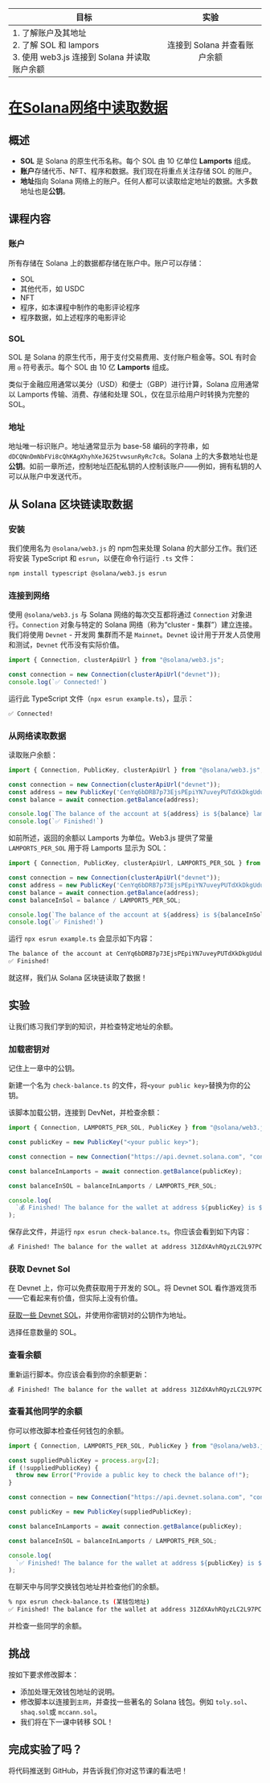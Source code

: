 | 目标                                                         |             实验             |
| ------------------------------------------------------------ | :--------------------------: |
| 1. 了解账户及其地址<br/>2. 了解 SOL 和 lampors<br/>3. 使用 web3.js 连接到 Solana 并读取账户余额 | 连接到 Solana 并查看账户余额 |

# [在Solana网络中读取数据](https://www.soldev.app/course/intro-to-reading-data)

## 概述

- **SOL** 是 Solana 的原生代币名称。每个 SOL 由 10 亿单位 **Lamports** 组成。
- **账户**存储代币、NFT、程序和数据。我们现在将重点关注存储 SOL 的账户。
- **地址**指向 Solana 网络上的账户。任何人都可以读取给定地址的数据。大多数地址也是**公钥**。

## 课程内容

### 账户

所有存储在 Solana 上的数据都存储在账户中。账户可以存储：

- SOL
- 其他代币，如 USDC
- NFT
- 程序，如本课程中制作的电影评论程序
- 程序数据，如上述程序的电影评论

### SOL

SOL 是 Solana 的原生代币，用于支付交易费用、支付账户租金等。SOL 有时会用 `◎` 符号表示。每个 SOL 由 10 亿 **Lamports** 组成。

类似于金融应用通常以美分（USD）和便士（GBP）进行计算，Solana 应用通常以 Lamports 传输、消费、存储和处理 SOL，仅在显示给用户时转换为完整的 SOL。

### 地址

地址唯一标识账户。地址通常显示为 base-58 编码的字符串，如 `dDCQNnDmNbFVi8cQhKAgXhyhXeJ625tvwsunRyRc7c8`。Solana 上的大多数地址也是**公钥**。如前一章所述，控制地址匹配私钥的人控制该账户——例如，拥有私钥的人可以从账户中发送代币。

## 从 Solana 区块链读取数据

### 安装

我们使用名为 `@solana/web3.js` 的 npm包来处理 Solana 的大部分工作。我们还将安装 TypeScript 和 `esrun`，以便在命令行运行 `.ts` 文件：

```bash
npm install typescript @solana/web3.js esrun
```

### 连接到网络

使用 `@solana/web3.js` 与 Solana 网络的每次交互都将通过 `Connection` 对象进行。`Connection` 对象与特定的 Solana 网络（称为“cluster - 集群”）建立连接。我们将使用 `Devnet` - 开发网 集群而不是 `Mainnet`。`Devnet` 设计用于开发人员使用和测试，`Devnet` 代币没有实际价值。

```javascript
import { Connection, clusterApiUrl } from "@solana/web3.js";

const connection = new Connection(clusterApiUrl("devnet"));
console.log(`✅ Connected!`)
```

运行此 TypeScript 文件（`npx esrun example.ts`），显示：

```bash
✅ Connected!
```

### 从网络读取数据

读取账户余额：

```javascript
import { Connection, PublicKey, clusterApiUrl } from "@solana/web3.js";

const connection = new Connection(clusterApiUrl("devnet"));
const address = new PublicKey('CenYq6bDRB7p73EjsPEpiYN7uveyPUTdXkDkgUduboaN');
const balance = await connection.getBalance(address);

console.log(`The balance of the account at ${address} is ${balance} lamports`); 
console.log(`✅ Finished!`)
```

如前所述，返回的余额以 Lamports 为单位。Web3.js 提供了常量 `LAMPORTS_PER_SOL` 用于将 Lamports 显示为 SOL：

```javascript
import { Connection, PublicKey, clusterApiUrl, LAMPORTS_PER_SOL } from "@solana/web3.js";

const connection = new Connection(clusterApiUrl("devnet"));
const address = new PublicKey('CenYq6bDRB7p73EjsPEpiYN7uveyPUTdXkDkgUduboaN');
const balance = await connection.getBalance(address);
const balanceInSol = balance / LAMPORTS_PER_SOL;

console.log(`The balance of the account at ${address} is ${balanceInSol} SOL`); 
console.log(`✅ Finished!`)
```

运行 `npx esrun example.ts` 会显示如下内容：

```bash
The balance of the account at CenYq6bDRB7p73EjsPEpiYN7uveyPUTdXkDkgUduboaN is 0.00114144 SOL
✅ Finished!
```

就这样，我们从 Solana 区块链读取了数据！

## 实验

让我们练习我们学到的知识，并检查特定地址的余额。

### 加载密钥对

记住上一章中的公钥。

新建一个名为 `check-balance.ts` 的文件，将`<your public key>`替换为你的公钥。

该脚本加载公钥，连接到 DevNet，并检查余额：

```javascript
import { Connection, LAMPORTS_PER_SOL, PublicKey } from "@solana/web3.js";

const publicKey = new PublicKey("<your public key>");

const connection = new Connection("https://api.devnet.solana.com", "confirmed");

const balanceInLamports = await connection.getBalance(publicKey);

const balanceInSOL = balanceInLamports / LAMPORTS_PER_SOL;

console.log(
  `💰 Finished! The balance for the wallet at address ${publicKey} is ${balanceInSOL}!`
);
```

保存此文件，并运行 `npx esrun check-balance.ts`。你应该会看到如下内容：

```bash
💰 Finished! The balance for the wallet at address 31ZdXAvhRQyzLC2L97PC6Lnf2yWgHhQUKKYoUo9MLQF5 is 0!
```

### 获取 Devnet Sol

在 Devnet 上，你可以免费获取用于开发的 SOL。将 Devnet SOL 看作游戏货币——它看起来有价值，但实际上没有价值。

[获取一些 Devnet SOL](https://faucet.solana.com/)，并使用你密钥对的公钥作为地址。

选择任意数量的 SOL。

### 查看余额

重新运行脚本。你应该会看到你的余额更新：

```bash
💰 Finished! The balance for the wallet at address 31ZdXAvhRQyzLC2L97PC6Lnf2yWgHhQUKKYoUo9MLQF5 is 0.5!
```

### 查看其他同学的余额

你可以修改脚本检查任何钱包的余额。

```javascript
import { Connection, LAMPORTS_PER_SOL, PublicKey } from "@solana/web3.js";

const suppliedPublicKey = process.argv[2];
if (!suppliedPublicKey) {
  throw new Error("Provide a public key to check the balance of!");
}

const connection = new Connection("https://api.devnet.solana.com", "confirmed");

const publicKey = new PublicKey(suppliedPublicKey);

const balanceInLamports = await connection.getBalance(publicKey);

const balanceInSOL = balanceInLamports / LAMPORTS_PER_SOL;

console.log(
  `✅ Finished! The balance for the wallet at address ${publicKey} is ${balanceInSOL}!`
);
```

在聊天中与同学交换钱包地址并检查他们的余额。

```bash
% npx esrun check-balance.ts (某钱包地址)
✅ Finished! The balance for the wallet at address 31ZdXAvhRQyzLC2L97PC6Lnf2yWgHhQUKKYoUo9MLQF5 is 3!
```

并检查一些同学的余额。

## 挑战

按如下要求修改脚本：

- 添加处理无效钱包地址的说明。
- 修改脚本以连接到`主网`，并查找一些著名的 Solana 钱包。例如 `toly.sol`、`shaq.sol`或 `mccann.sol`。
- 我们将在下一课中转移 SOL！

## 完成实验了吗？

将代码推送到 GitHub，并告诉我们你对这节课的看法吧！